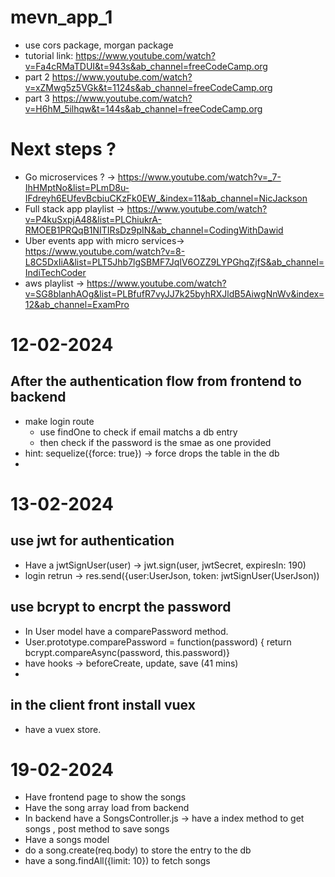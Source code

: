 # mevn_app_1

* use cors package, morgan package
* tutorial link: https://www.youtube.com/watch?v=Fa4cRMaTDUI&t=943s&ab_channel=freeCodeCamp.org
* part 2 https://www.youtube.com/watch?v=xZMwg5z5VGk&t=1124s&ab_channel=freeCodeCamp.org
* part 3 https://www.youtube.com/watch?v=H6hM_5ilhqw&t=144s&ab_channel=freeCodeCamp.org


# Next steps  ?
* Go microservices ? -> https://www.youtube.com/watch?v=_7-IhHMptNo&list=PLmD8u-IFdreyh6EUfevBcbiuCKzFk0EW_&index=11&ab_channel=NicJackson
* Full stack app playlist -> https://www.youtube.com/watch?v=P4kuSxpjA48&list=PLChiukrA-RMOEB1PRQqB1NITIRsDz9pIN&ab_channel=CodingWithDawid
* Uber events app with micro services-> https://www.youtube.com/watch?v=8-L8C5DxIiA&list=PLT5Jhb7lgSBMF7JqIV6OZZ9LYPGhqZjfS&ab_channel=IndiTechCoder
* aws playlist -> https://www.youtube.com/watch?v=SG8blanhAOg&list=PLBfufR7vyJJ7k25byhRXJldB5AiwgNnWv&index=12&ab_channel=ExamPro


# 12-02-2024
## After the authentication flow from frontend to backend
* make login route
  * use findOne to check if email matchs a db entry
  * then check if the password is the smae as one provided
* hint: sequelize({force: true}) -> force drops the table in the db
* 

# 13-02-2024
## use jwt for authentication
* Have a jwtSignUser(user) -> jwt.sign(user, jwtSecret, expiresIn: 190)
* login retrun -> res.send({user:UserJson, token: jwtSignUser(UserJson))

## use bcrypt to encrpt the password
* In User model have a comparePassword method.
 *  User.prototype.comparePassword = function(password) { return bcrypt.compareAsync(password, this.password)}
*  have hooks -> beforeCreate, update, save (41 mins)
*  

## in the client front install vuex
* have a vuex store.

# 19-02-2024
* Have frontend page to show the songs
* Have the song array load from backend
* In backend have a SongsController.js -> have a index method to get songs , post method to save songs
* Have a songs model
*  do a song.create(req.body)  to store the entry to the db 
*  have a song.findAll({limit: 10})  to fetch songs

